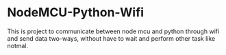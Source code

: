 # NodeMCU-Python-Wifi
This is project to communicate  between node mcu and python through wifi and send data two-ways, without have to wait and perform other task like notmal.
